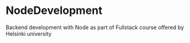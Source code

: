 # NodeDevelopment
Backend development with Node as part of Fullstack course offered by Helsinki university

